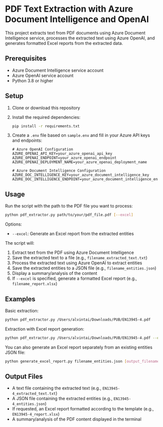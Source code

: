 # PDF Text Extraction with Azure Document Intelligence and OpenAI

This project extracts text from PDF documents using Azure Document Intelligence service, processes the extracted text using Azure OpenAI, and generates formatted Excel reports from the extracted data.

## Prerequisites

- Azure Document Intelligence service account
- Azure OpenAI service account
- Python 3.8 or higher

## Setup

1. Clone or download this repository

2. Install the required dependencies:
   ```bash
   pip install -r requirements.txt
   ```

3. Create a `.env` file based on `sample.env` and fill in your Azure API keys and endpoints:
   ```
   # Azure OpenAI Configuration
   AZURE_OPENAI_API_KEY=your_azure_openai_api_key
   AZURE_OPENAI_ENDPOINT=your_azure_openai_endpoint
   AZURE_OPENAI_DEPLOYMENT_NAME=your_azure_openai_deployment_name

   # Azure Document Intelligence Configuration
   AZURE_DOC_INTELLIGENCE_KEY=your_azure_document_intelligence_key
   AZURE_DOC_INTELLIGENCE_ENDPOINT=your_azure_document_intelligence_endpoint
   ```

## Usage

Run the script with the path to the PDF file you want to process:

```bash
python pdf_extractor.py path/to/your/pdf_file.pdf [--excel]
```

Options:
- `--excel`: Generate an Excel report from the extracted entities

The script will:
1. Extract text from the PDF using Azure Document Intelligence
2. Save the extracted text to a file (e.g., `filename_extracted_text.txt`)
3. Process the extracted text using Azure OpenAI to extract entities
4. Save the extracted entities to a JSON file (e.g., `filename_entities.json`)
5. Display a summary/analysis of the content
6. If `--excel` is specified, generate a formatted Excel report (e.g., `filename_report.xlsx`)

## Examples

Basic extraction:
```bash
python pdf_extractor.py /Users/alvintai/Downloads/PUB/EN13945-4.pdf
```

Extraction with Excel report generation:
```bash
python pdf_extractor.py /Users/alvintai/Downloads/PUB/EN13945-4.pdf --excel
```

You can also generate an Excel report separately from an existing entities JSON file:
```bash
python generate_excel_report.py filename_entities.json [output_filename.xlsx]
```

## Output Files

- A text file containing the extracted text (e.g., `EN13945-4_extracted_text.txt`)
- A JSON file containing the extracted entities (e.g., `EN13945-4_entities.json`)
- If requested, an Excel report formatted according to the template (e.g., `EN13945-4_report.xlsx`)
- A summary/analysis of the PDF content displayed in the terminal
